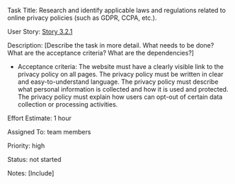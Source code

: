 Task Title: Research and identify applicable laws and regulations related to online privacy policies (such as GDPR, 
CCPA, etc.).

User Story: [Story 3.2.1](../../stories/story_3.2.1.md)

Description: [Describe the task in more detail. What needs to be done? What are the acceptance criteria? What are the dependencies?]
* Acceptance criteria: The website must have a clearly visible link to the privacy policy on all pages.
The privacy policy must be written in clear and easy-to-understand language.
The privacy policy must describe what personal information is collected and how it is used and protected.
The privacy policy must explain how users can opt-out of certain data collection or processing activities.

Effort Estimate: 1 hour

Assigned To: team members

Priority: high

Status: not started

Notes: [Include]